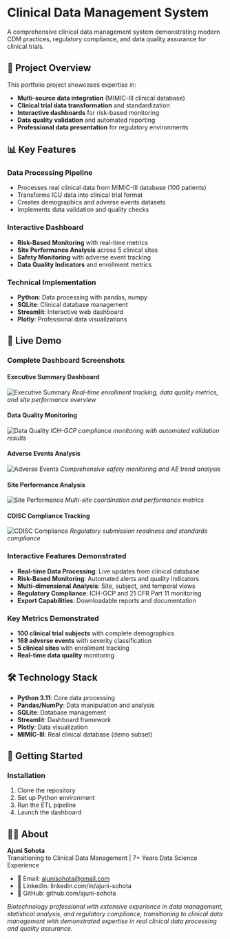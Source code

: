 # Clinical Data Management System

A comprehensive clinical data management system demonstrating modern CDM practices, regulatory compliance, and data quality assurance for clinical trials.

## 🎯 Project Overview

This portfolio project showcases expertise in:
- **Multi-source data integration** (MIMIC-III clinical database)
- **Clinical trial data transformation** and standardization
- **Interactive dashboards** for risk-based monitoring
- **Data quality validation** and automated reporting
- **Professional data presentation** for regulatory environments

## 📊 Key Features

### Data Processing Pipeline
- Processes real clinical data from MIMIC-III database (100 patients)
- Transforms ICU data into clinical trial format
- Creates demographics and adverse events datasets
- Implements data validation and quality checks

### Interactive Dashboard
- **Risk-Based Monitoring** with real-time metrics
- **Site Performance Analysis** across 5 clinical sites
- **Safety Monitoring** with adverse event tracking
- **Data Quality Indicators** and enrollment metrics

### Technical Implementation
- **Python**: Data processing with pandas, numpy
- **SQLite**: Clinical database management
- **Streamlit**: Interactive web dashboard
- **Plotly**: Professional data visualizations

## 🚀 Live Demo

### **Complete Dashboard Screenshots**

#### Executive Summary Dashboard
![Executive Summary](assets/dashboard_screenshots/01_executive_summary.png)
*Real-time enrollment tracking, data quality metrics, and site performance overview*

#### Data Quality Monitoring
![Data Quality](assets/dashboard_screenshots/02_data_quality.png)
*ICH-GCP compliance monitoring with automated validation results*

#### Adverse Events Analysis
![Adverse Events](assets/dashboard_screenshots/03_adverse_events.png)
*Comprehensive safety monitoring and AE trend analysis*

#### Site Performance Analysis
![Site Performance](assets/dashboard_screenshots/04_site_performance.png)
*Multi-site coordination and performance metrics*

#### CDISC Compliance Tracking
![CDISC Compliance](assets/dashboard_screenshots/05_cdisc_compliance.png)
*Regulatory submission readiness and standards compliance*

### **Interactive Features Demonstrated**
- **Real-time Data Processing**: Live updates from clinical database
- **Risk-Based Monitoring**: Automated alerts and quality indicators  
- **Multi-dimensional Analysis**: Site, subject, and temporal views
- **Regulatory Compliance**: ICH-GCP and 21 CFR Part 11 monitoring
- **Export Capabilities**: Downloadable reports and documentation

### Key Metrics Demonstrated
- **100 clinical trial subjects** with complete demographics
- **168 adverse events** with severity classification
- **5 clinical sites** with enrollment tracking
- **Real-time data quality** monitoring

## 🛠️ Technology Stack

- **Python 3.11**: Core data processing
- **Pandas/NumPy**: Data manipulation and analysis
- **SQLite**: Database management
- **Streamlit**: Dashboard framework
- **Plotly**: Data visualization
- **MIMIC-III**: Real clinical database (demo subset)

## 🚀 Getting Started

### Installation
1. Clone the repository
2. Set up Python environment
3. Run the ETL pipeline
4. Launch the dashboard

## 👨‍💻 About

**Ajuni Sohota**  
Transitioning to Clinical Data Management | 7+ Years Data Science Experience

- 📧 Email: ajunisohota@gmail.com
- 💼 LinkedIn: linkedin.com/in/ajuni-sohota
- 🔗 GitHub: github.com/ajuni-sohota

*Biotechnology professional with extensive experience in data management, statistical analysis, and regulatory compliance, transitioning to clinical data management with demonstrated expertise in real clinical data processing and quality assurance.*
